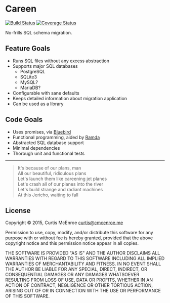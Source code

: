 # Careen

[![Build Status](https://travis-ci.org/programble/careen.svg?branch=master)](https://travis-ci.org/programble/careen)
[![Coverage Status](https://img.shields.io/coveralls/programble/careen.svg?style=flat)](https://coveralls.io/r/programble/careen?branch=master)

No-frills SQL schema migration.

## Feature Goals

- Runs SQL files without any excess abstraction
- Supports major SQL databases
  - PostgreSQL
  - SQLite3
  - MySQL?
  - MariaDB?
- Configurable with sane defaults
- Keeps detailed information about migration application
- Can be used as a library

## Code Goals

- Uses promises, via [Bluebird](https://github.com/petkaantonov/bluebird)
- Functional programming, aided by [Ramda](https://github.com/ramda/ramda)
- Abstracted SQL database support
- Minimal dependencies
- Thorough unit and functional tests

---

> It's because of our plans, man<br>
> All our beautiful, ridiculous plans<br>
> Let's launch them like careening jet planes<br>
> Let's crash all of our planes into the river<br>
> Let's build strange and radiant machines<br>
> At this Jericho, waiting to fall<br>

## License

Copyright © 2015, Curtis McEnroe <curtis@cmcenroe.me>

Permission to use, copy, modify, and/or distribute this software for any
purpose with or without fee is hereby granted, provided that the above
copyright notice and this permission notice appear in all copies.

THE SOFTWARE IS PROVIDED "AS IS" AND THE AUTHOR DISCLAIMS ALL WARRANTIES
WITH REGARD TO THIS SOFTWARE INCLUDING ALL IMPLIED WARRANTIES OF
MERCHANTABILITY AND FITNESS. IN NO EVENT SHALL THE AUTHOR BE LIABLE FOR
ANY SPECIAL, DIRECT, INDIRECT, OR CONSEQUENTIAL DAMAGES OR ANY DAMAGES
WHATSOEVER RESULTING FROM LOSS OF USE, DATA OR PROFITS, WHETHER IN AN
ACTION OF CONTRACT, NEGLIGENCE OR OTHER TORTIOUS ACTION, ARISING OUT OF
OR IN CONNECTION WITH THE USE OR PERFORMANCE OF THIS SOFTWARE.
